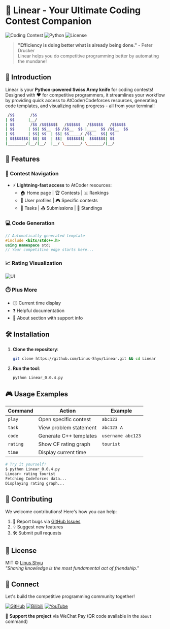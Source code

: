 # 🚀 Linear - Your Ultimate Coding Contest Companion

![Coding Contest](https://img.shields.io/badge/Platform-CLI-blue?style=for-the-badge)
![Python](https://img.shields.io/badge/Python-3.6+-yellow?style=for-the-badge&logo=python)
![License](https://img.shields.io/badge/License-MIT-green?style=for-the-badge)

> **"Efficiency is doing better what is already being done."** - Peter Drucker  
> Linear helps you do competitive programming better by automating the mundane!

## 🌟 Introduction

Linear is your **Python-powered Swiss Army knife** for coding contests! Designed with ❤️ for competitive programmers, it streamlines your workflow by providing quick access to AtCoder/Codeforces resources, generating code templates, and visualizing rating progress - all from your terminal!

```bash
 /$$       /$$
| $$      |__/
| $$       /$$ /$$$$$$$   /$$$$$$   /$$$$$$   /$$$$$$
| $$      | $$| $$__  $$ /$$__  $$ |____  $$ /$$__  $$
| $$      | $$| $$  | $$| $$_____/ /$$__  $$| $$
| $$$$$$$$| $$| $$  | $$|  $$$$$$$|  $$$$$$$| $$
|________/|__/|__/  |__/ \_______/ \_______/|__/
```

## 🎯 Features

### 🏁 Contest Navigation

- ⚡ **Lightning-fast access** to AtCoder resources:
  - 🏠 Home page | 🏆 Contests | 📊 Rankings
  - 👤 User profiles | 🎮 Specific contests
  - 📝 Tasks | 📤 Submissions | 🏅 Standings

### 💻 Code Generation

```cpp
// Automatically generated template
#include <bits/stdc++.h>
using namespace std;
// Your competitive edge starts here...
```

### 📈 Rating Visualization

![UI](https://github.com/user-attachments/assets/2ac5d7e3-8983-4843-b90d-9fe19bdc117d)

### ⏱️ Plus More

- 🕒 Current time display
- ❓ Helpful documentation
- 💖 About section with support info

## 🛠️ Installation

1. **Clone the repository**:

   ```bash
   git clone https://github.com/Linus-Shyu/Linear.git && cd Linear
   ```

2. **Run the tool**:

   ```bash
   python Linear_0.0.4.py
   ```

## 🎮 Usage Examples

| Command  | Action                 | Example           |
| -------- | ---------------------- | ----------------- |
| `play`   | Open specific contest  | `abc123`          |
| `task`   | View problem statement | `abc123 A`        |
| `code`   | Generate C++ templates | `username abc123` |
| `rating` | Show CF rating graph   | `tourist`         |
| `time`   | Display current time   |                   |

```bash
# Try it yourself!
$ python Linear_0.0.4.py
Linear> rating tourist
Fetching Codeforces data...
Displaying rating graph...
```

## 🤝 Contributing

We welcome contributions! Here's how you can help:

1. 🐛 Report bugs via [GitHub Issues](https://github.com/Linus-Shyu/Linear/issues)
2. 💡 Suggest new features
3. 🛠️ Submit pull requests

## 📜 License

MIT © [Linus Shyu](https://github.com/Linus-Shyu)  
_"Sharing knowledge is the most fundamental act of friendship."_

## 💌 Connect

Let's build the competitive programming community together!

[![GitHub](https://img.shields.io/badge/GitHub-Repo-blue?style=flat&logo=github)](https://github.com/Linus-Shyu/Linear)
[![Bilibili](https://img.shields.io/badge/B站-411591950-red?style=flat)](https://space.bilibili.com/411591950)
[![YouTube](https://img.shields.io/badge/YouTube-@LinusShyu-red?style=flat&logo=youtube)](https://www.youtube.com/@LinusShyu)

💖 **Support the project** via WeChat Pay (QR code available in the `about` command)

